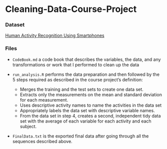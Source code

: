 # Cleaning-Data-Course-Project

### Dataset
  [Human Activity Recognition Using Smartphones](http://archive.ics.uci.edu/ml/datasets/Human+Activity+Recognition+Using+Smartphones)

### Files
 - `CodeBook.md` a code book that describes the variables, the data, and any transformations or work that I performed to clean up the data

  - `run_analysis.R` performs the data preparation and then followed by the 5 steps required as described in the course project’s definition:
    - Merges the training and the test sets to create one data set.
    - Extracts only the measurements on the mean and standard deviation for each measurement.
    - Uses descriptive activity names to name the activities in the data set
    - Appropriately labels the data set with descriptive variable names.
    - From the data set in step 4, creates a second, independent tidy data set with the average of each variable for each activity and each subject.
  - `FinalData.txt` is the exported final data after going through all the sequences described above.
